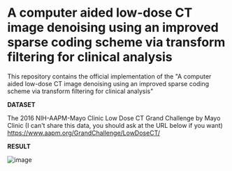 # A computer aided low-dose CT image denoising using an improved sparse coding scheme via transform filtering for clinical analysis

This repository contains the official implementation of the "A computer aided low-dose CT image denoising using an improved sparse coding scheme via transform filtering for clinical analysis"

**DATASET**

The 2016 NIH-AAPM-Mayo Clinic Low Dose CT Grand Challenge by Mayo Clinic
(I can't share this data, you should ask at the URL below if you want)
https://www.aapm.org/GrandChallenge/LowDoseCT/

**RESULT**

![image](https://github.com/user-attachments/assets/02e245ba-de38-443a-bca2-1efa735af02f)


            
